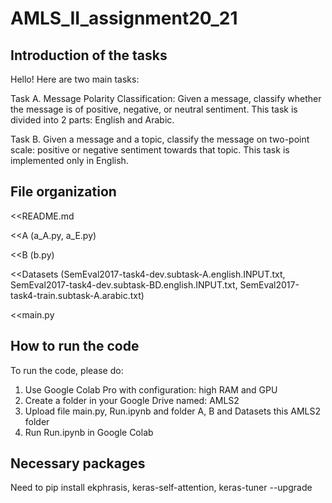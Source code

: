 # AMLS_II_assignment20_21

## Introduction of the tasks
Hello! Here are two main tasks: 

Task A. Message Polarity Classification: Given a message, classify whether the message is of positive, negative, or neutral sentiment.
This task is divided into 2 parts: English and Arabic.

Task B. Given a message and a topic, classify the message on two-point scale: positive or negative sentiment towards that topic.
This task is implemented only in English.

## File organization

<<README.md

<<A (a_A.py, a_E.py)

<<B (b.py)

<<Datasets (SemEval2017-task4-dev.subtask-A.english.INPUT.txt, SemEval2017-task4-dev.subtask-BD.english.INPUT.txt, SemEval2017-task4-train.subtask-A.arabic.txt)

<<main.py

## How to run the code
To run the code, please do:
1. Use Google Colab Pro with configuration: high RAM and GPU
2. Create a folder in your Google Drive named: AMLS2
3. Upload file main.py, Run.ipynb and folder A, B and Datasets this AMLS2 folder
4. Run Run.ipynb in Google Colab

## Necessary packages
Need to pip install ekphrasis, keras-self-attention, keras-tuner --upgrade

